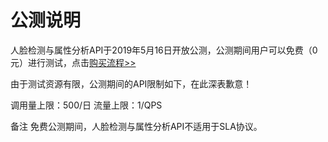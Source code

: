 # 公测说明

人脸检测与属性分析API于2019年5月16日开放公测，公测期间用户可以免费（0元）进行测试，点击[购买流程>>](../Pricing/Purchase-Process.md)

由于测试资源有限，公测期间的API限制如下，在此深表歉意！

调用量上限：500/日 
流量上限：1/QPS

备注
免费公测期间，人脸检测与属性分析API不适用于SLA协议。



